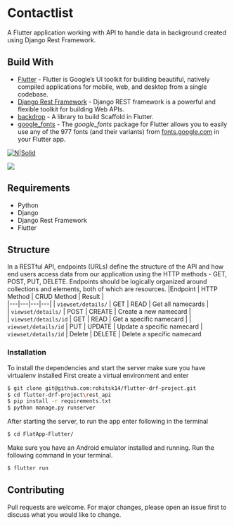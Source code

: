 # Contactlist

A Flutter application working with API to handle data in background created using Django Rest Framework.


## Build With
* [Flutter](https://pub.dev/packages/backdrop) -  Flutter is Google’s UI toolkit for building beautiful, natively compiled applications for mobile, web, and desktop from a single codebase.
* [Django Rest Framework](https://www.django-rest-framework.org/) - Django REST framework is a powerful and flexible toolkit for building Web APIs.
* [backdrop](https://pub.dev/packages/backdrop) -  A library to build Scaffold in Flutter.
* [google_fonts](https://pub.dev/packages/google_fonts) - The *google_fonts* package for Flutter allows you to easily use any of the 977 fonts (and their variants) from [fonts.google.com](https://fonts.google.com/) in your Flutter app.



[![N|Solid](https://flutter.dev/assets/flutter-lockup-c13da9c9303e26b8d5fc208d2a1fa20c1ef47eb021ecadf27046dea04c0cebf6.png)](https://flutter.dev/)  

[![](https://www.django-rest-framework.org/img/logo.png)](https://www.django-rest-framework.org/)


## Requirements
* Python
* Django
* Django Rest Framework
* Flutter

## Structure
In a RESTful API, endpoints (URLs) define the structure of the API and how end users access data from our application using the HTTP methods - GET, POST, PUT, DELETE. Endpoints should be logically organized around collections and elements, both of which are resources.
|Endpoint   |  HTTP Method |  CRUD Method | Result  |   
|---|---|---|---|
| ```viewset/details/```  |  GET | READ  | Get all namecards  |   
|  ```viewset/details/``` | POST  | CREATE  | Create a new namecard  |   
|  ```viewset/details/id``` |  GET | READ  | Get a specific namecard |
|  ```viewset/details/id``` |  PUT | UPDATE  | Update a specific namecard 
|  ```viewset/details/id``` |  Delete | DELETE  | Delete a specific namecard 

### Installation


To install the dependencies and start the server make sure you have virtualenv installed
First create a virtual environment and enter 
```sh
$ git clone git@github.com:rohitsk14/flutter-drf-project.git
$ cd flutter-drf-project\rest_api
$ pip install -r requirements.txt
$ python manage.py runserver
```
After starting the server, to run the app enter following in the terminal
```sh
$ cd FlatApp-Flutter/
```
Make sure you have an Android emulator installed and running.
Run the following command in your terminal.
```sh
$ flutter run
```




## Contributing

Pull requests are welcome. For major changes, please open an issue first to discuss what you would like to change.

 
